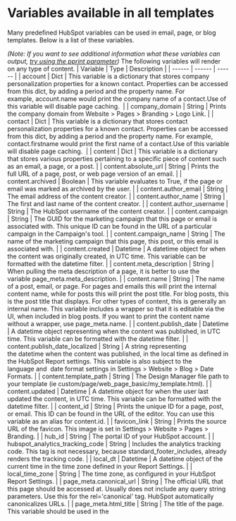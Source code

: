 # Variables available in all templates
Many predefined HubSpot variables can be used in email, page, or blog templates. Below is a list of these variables.

*(Note: If you want to see additional information what these variables can output, [try using the pprint parameter](/docs/hubl/filters#pprint))*
The following variables will render on any type of content.
| Variable | Type | Description | 
|  ------  |  ------  |  ------  | 
| account | Dict	 | This variable is a dictionary that stores company personalization properties for a known contact. Properties can be accessed from this dict, by adding a period and the property name. For example, account.name would print the company name of a contact.Use of this variable will disable page caching.  | 
| company_domain | String | Prints the company domain from Website > Pages > Branding > Logo Link. | 
| contact | Dict | This variable is a dictionary that stores contact personalization properties for a known contact. Properties can be accessed from this dict, by adding a period and the property name. For example, contact.firstname would print the first name of a contact.Use of this variable will disable page caching.  | 
| content | Dict	 | This variable is a dictionary that stores various properties pertaining to a specific piece of content such as an email, a page, or a post. | 
| content.absolute_url | String | Prints the full URL of a page, post, or web page version of an email. | 
| content.archived | Boolean | This variable evaluates to True, if the page or email was marked as archived by the user. | 
| content.author_email | String | The email address of the content creator. | 
| content.author_name | String | The first and last name of the content creator. | 
| content.author_username | String | The HubSpot username of the content creator. | 
| content.campaign | String | The GUID for the marketing campaign that this page or email is associated with. This unique ID can be found in the URL of a particular campaign in the Campaign's tool. | 
| content.campaign_name | String | The name of the marketing campaign that this page, this post, or this email is associated with. | 
| content.created | Datetime | A datetime object for when the content was originally created, in UTC time. This variable can be formatted with the datetime filter. | 
| content.meta_description | String | When pulling the meta description of a page, it is better to use the variable page_meta.meta_description. | 
| content.name | String | The name of a post, email, or page. For pages and emails this will print the internal content name, while for posts this will print the post title. For blog posts, this is the post title that displays. For other types of content, this is generally an internal name. This variable includes a wrapper so that it is editable via the UI, when included in blog posts. If you want to print the content name without a wrapper, use page_meta.name. | 
| content.publish_date | Datetime | A datetime object representing when the content was published, in UTC time. This variable can be formatted with the datetime filter. | 
| content.publish_date_localized | String | A string representing the datetime when the content was published, in the local time as defined in the HubSpot Report settings. This variable is also subject to the language and  date format settings in Settings > Website > Blog > Date Formats. | 
| content.template_path | String | The Design Manager file path to your template (ie custom/page/web_page_basic/my_template.html). | 
| content.updated | Datetime | A datetime object for when the user last updated the content, in UTC time. This variable can be formatted with the datetime filter. | 
| content_id | String | Prints the unique ID for a page, post, or email. This ID can be found in the URL of the editor. You can use this variable as an alias for content.id. | 
| favicon_link | String | Prints the source URL of the favicon. This image is set in Settings > Website > Pages > Branding. | 
| hub_id | String | The portal ID of your HubSpot account. | 
| hubspot_analytics_tracking_code | String | Includes the analytics tracking code. This tag is not necessary, because standard_footer_includes, already renders the tracking code. | 
| local_dt | Datetime | A datetime object of the current time in the time zone defined in your Report Settings. | 
| local_time_zone | String | The time zone, as configured in your HubSpot Report Settings. | 
| page_meta.canonical_url | String | The official URL that this page should be accessed at. Usually does not include any query string parameters. Use this for the rel='canonical' tag. HubSpot automatically canonicalizes URLs. | 
| page_meta.html_title | String | The title of the page. This variable should be used in the <title> tag of HTML templates.   | 
| page_meta.meta_description | String | The meta description of a page. This variable should be used in the "description" <meta> tag of HTML templates. | 
| page_meta.name | String | An alias for content.name. | 
| portal_id | String | An alias for hub_id | 
| request_contact | Dict | A dictionary containing data about the requested contact.Use of this variable will disable page caching.  | 
| site_settings | Dict | The site_settings dict contains various settings from such as colors and fonts (see below). | 
| year | String | Prints the current year. | 

